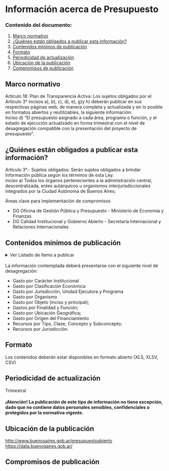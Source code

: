 <h1> Información acerca de Presupuesto</h2> 
<h3>  Contenido del documento: </h3> 
<ol>
 <li><a href="#marco">Marco normativo</a></li>
 <li><a href="#obligados">¿Quiénes están obligados a publicar esta información?</a></li>
 <li><a href="#contenidos">Contenidos mínimos de publicación</a></li>
 <li><a href="#formato">Formato</a></li>
 <li><a href="#perio">Periodicidad de actualización</a></li>
 <li><a href="#ubicacion">Ubicación de la publicación</a></li>
 <li><a href="#compromisos">Compromisos de publicación</a></li>
 
 
</ol>
 
<h2 id="marco">Marco normativo</h2>  
<p>
Artículo 18: Plan de Transparencia Activa: Los sujetos obligados por el Artículo 3° incisos a), b), c), d), e), g)y h) deberán publicar en sus respectivas páginas web, de manera completa y actualizada y en lo posible en formatos abiertos y reutilizables, la siguiente información:
</br>
Inciso d) “El presupuesto asignado a cada área, programa o función, y el estado de ejecución actualizado en forma trimestral con el nivel de desagregación compatible con la presentación del proyecto de presupuesto”.

</p>
<h2 id="obligados"> ¿Quiénes están obligados a publicar esta información?</h2> 
<p>
Artículo 3°.- Sujetos obligados: Serán sujetos obligados a brindar información pública según los términos de esta Ley:
</br>
inciso a) Todos los órganos pertenecientes a la administración central, descentralizada, entes autárquicos u organismos interjurisdiccionales integrados por la Ciudad Autónoma de Buenos Aires;

</p>

<p>Áreas clave para implementación de compromisos
<ul>
<li>DG Oficina de Gestión Pública y Presupuesto - Ministerio de Economía y Finanzas</li>
<li>DG Calidad Institucional y Gobierno Abierto - Secretaría Internacional y Relaciones Internacionales</li>
</ul>
</p>

<h2 id="contenidos"> Contenidos mínimos de publicación </h2> 
<details><summary> Ver Listado de ítems a publicar </summary>
<p>
<ul>
<li>Informe trimestral de ejecución presupuestaria</li>
<li>Informe de avance del presupuesto con las observaciones presentadas, ejecución presupuestaria de cada jurisdicción y ejecución de las metas físicas comprometidas</li>
<li>Plan Plurianual de Inversiones correspondiente al Programa General de Acción de Gobierno y al Plan de Inversiones Públicas</li>
<li>Mensaje y proyecto de presupuesto elaborado por el Poder Ejecutivo </li>
<li>Ley de Presupuesto de la Administración del Gobierno de la Ciudad Autónoma de Buenos Aires sancionada por la Legislatura</li>
<li>Presupuesto Consolidado del Sector Público. El mismo contiene:
<ul>
  <li>Una síntesis del Presupuesto General de la Administración de la CABA</li>
  <li>Los aspectos básicos de los presupuestos de cada una de las empresas y sociedades del Estado.</li>
  <li>La consolidación de los recursos y gastos públicos y su presentación en agregados institucionales útiles para el análisis económico</li>
  <li>Una referencia a los principales proyectos de inversión en ejecución por el Sector Público de la Ciudad de Buenos Aires.</li>
  <li>Detalle de la producción de bienes y servicios y de los recursos humanos que se estiman utilizar, así como la relación de ambos con los recursos financieros.</li>
  <li>Un análisis de los efectos económicos de los recursos y gastos consolidados sobre el resto de la economía.</li></li></ul>
<li>El informe de Cuenta de Inversión remitido a la Legislatura de la Ciudad</li>
<li>El informe de presupuesto ciudadano</li>
<li>El informe de cierre realizado por la Auditoría General de la CABA</li>
<li>Los informes del indicador local de transparencia presupuestaria realizado por la Auditoría General de la CABA.</li>
<li>Cronograma de publicación de los informes antes mencionados.</li>
</ul></details>
</br>
La información contemplada deberá presentarse con el siguiente nivel de desagregación:
<ul>
<li>Gasto por Carácter Institucional
<li>Gasto por Clasificación Económica 
<li>Gasto por Jurisdicción, Unidad Ejecutora y Programa
<li>Gasto por Organismo
<li>Gasto por Objeto (inciso y principal);
<li>Gastos por Finalidad y Función;
<li>Gasto por Ubicación Geográfica;
<li>Gasto por Origen del Financiamiento
<li>Recursos por Tipo, Clase, Concepto y Subconcepto;
<li>Recursos por Jurisdicción.
</ul>
</p>


<h2 id="formato"> Formato </h2>
<p>
Los contenidos deberán estar disponibles en formato abierto (XLS, XLSV, CSV)

</p>
<h2 id="perio"> Periodicidad de actualización</h2>
<p>Trimestral</p>

<h4>¡Atención! La publicación de este tipo de información no tiene excepción, dado que no contiene datos personales sensibles, confidenciales o protegidos por la normativa vigente.
</h4>
 

<h2 id="ubicacion"> Ubicación de la publicación</h2>
<p>
<a href="http://www.buenosaires.gob.ar/presupuestoabierto">http://www.buenosaires.gob.ar/presupuestoabierto </a>
 </br>
<a href="https://data.buenosaires.gob.ar/">https://data.buenosaires.gob.ar/ </a>
</p>

<h2 id="compromisos">  Compromisos de publicación</h2>

<!-- | Compromiso | Fecha de cumplimiento |
| --- | --- |
| Listado | |
| Pliego | |
| Tipo de contratación | |
| Certificados de aptitud ambiental | |
| Incorporar AUSA, IVC | |
-->

